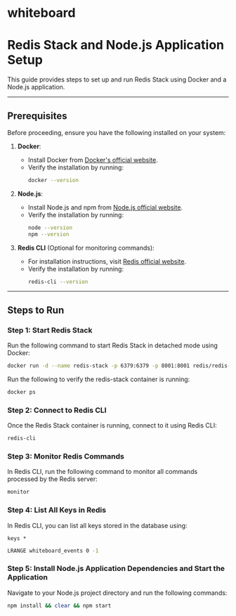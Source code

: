 # whiteboard


# Redis Stack and Node.js Application Setup

This guide provides steps to set up and run Redis Stack using Docker and a Node.js application.

---

## Prerequisites

Before proceeding, ensure you have the following installed on your system:

1. **Docker**:
   - Install Docker from [Docker's official website](https://www.docker.com/).
   - Verify the installation by running:
     ```bash
     docker --version
     ```

2. **Node.js**:
   - Install Node.js and npm from [Node.js official website](https://nodejs.org/).
   - Verify the installation by running:
     ```bash
     node --version
     npm --version
     ```

3. **Redis CLI** (Optional for monitoring commands):
   - For installation instructions, visit [Redis official website](https://redis.io/).
   - Verify the installation by running:
     ```bash
     redis-cli --version
     ```

---

## Steps to Run

### Step 1: Start Redis Stack

Run the following command to start Redis Stack in detached mode using Docker:

```bash
docker run -d --name redis-stack -p 6379:6379 -p 8001:8001 redis/redis-stack:latest
```

Run the following to verify the redis-stack container is running:
```bash
docker ps
```

### Step 2: Connect to Redis CLI

Once the Redis Stack container is running, connect to it using Redis CLI:
```bash
redis-cli
```

### Step 3: Monitor Redis Commands

In Redis CLI, run the following command to monitor all commands processed by the Redis server:
```bash
monitor
```

### Step 4: List All Keys in Redis

In Redis CLI, you can list all keys stored in the database using:
```
keys *
```

```bash
LRANGE whiteboard_events 0 -1 
```

### Step 5: Install Node.js Application Dependencies and Start the Application

Navigate to your Node.js project directory and run the following commands:

```bash
npm install && clear && npm start
```


